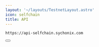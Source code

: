 ```yaml
---
layout: '~/layouts/TestnetLayout.astro'
icon: selfchain
title: API
---
```


<div class="code-block-wrapper">
  <pre><code>https://api-selfchain.sychonix.com</code></pre>
  <button class="copy-btn"><i class="fas fa-copy"></i></button>
</div>
